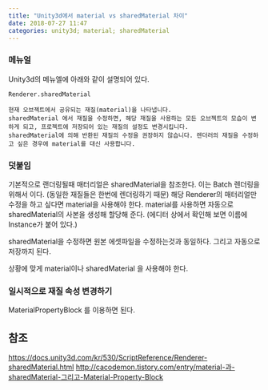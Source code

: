 ```yaml
---
title: "Unity3d에서 material vs sharedMaterial 차이"
date: 2018-07-27 11:47
categories: unity3d; material; sharedMaterial
---
```


### 메뉴얼
Unity3d의 메뉴엘에 아래와 같이 설명되어 있다.
```
Renderer.sharedMaterial

현재 오브젝트에서 공유되는 재질(material)을 나타냅니다.
sharedMaterial 에서 재질을 수정하면, 해당 재질을 사용하는 모든 오브젝트의 모습이 변하게 되고, 프로젝트에 저장되어 있는 재질의 설정도 변경시킵니다.
sharedMaterial에 의해 반환된 재질의 수정을 권장하지 않습니다. 렌더러의 재질을 수정하고 싶은 경우에 material를 대신 사용합니다.
```

### 덧붙임
기본적으로 랜더링될때 매터리얼은 sharedMaterial을 참조한다. 이는 Batch 렌더링을 위해서 이다. (동일한 재질들은 한번에 렌더링하기 때문)
해당 Renderer의 매터리얼만 수정을 하고 싶다면 material을 사용해야 한다. material를 사용하면 자동으로 sharedMaterial의 사본을 생성해 할당해 준다. (에디터 상에서 확인해 보면 이름에 Instance가 붙어 있다.)

sharedMaterial을 수정하면 원본 에셋파일을 수정하는것과 동일하다. 그리고 자동으로 저장까지 된다.

상황에 맞게 material이나 sharedMaterial 을 사용해야 한다.

### 일시적으로 재질 속성 변경하기
MaterialPropertyBlock 를 이용하면 된다.


## 참조
https://docs.unity3d.com/kr/530/ScriptReference/Renderer-sharedMaterial.html
http://cacodemon.tistory.com/entry/material-과-sharedMaterial-그리고-Material-Property-Block
